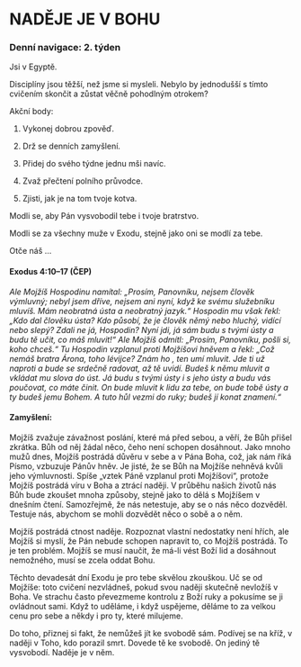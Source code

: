 # NADĚJE JE V BOHU

### Denní navigace: 2. týden

Jsi v Egyptě.

Disciplíny jsou těžší, než jsme si mysleli. Nebylo by jednodušší s tímto cvičením skončit a zůstat věčně pohodlným otrokem?

Akční body:
1. Vykonej dobrou zpověď.

2. Drž se denních zamyšlení.

3. Přidej do svého týdne jednu mši navíc.

4. Zvaž přečtení polního průvodce.

5. Zjisti, jak je na tom tvoje kotva.

Modli se, aby Pán vysvobodil tebe i tvoje bratrstvo.

Modli se za všechny muže v Exodu, stejně jako oni se modlí za tebe.

Otče náš …


#### Exodus 4:10–17 (ČEP)
*Ale Mojžíš Hospodinu namítal: „Prosím, Panovníku, nejsem člověk výmluvný; nebyl jsem dříve, nejsem ani nyní, když ke svému služebníku mluvíš. Mám neobratná ústa a neobratný jazyk.“ Hospodin mu však řekl: „Kdo dal člověku ústa? Kdo působí, že je člověk němý nebo hluchý, vidící nebo slepý? Zdali ne já, Hospodin? Nyní jdi, já sám budu s tvými ústy a budu tě učit, co máš mluvit!“ Ale Mojžíš odmítl: „Prosím, Panovníku, pošli si, koho chceš.“ Tu Hospodin vzplanul proti Mojžíšovi hněvem a řekl: „Což nemáš bratra Árona, toho lévijce? Znám ho , ten umí mluvit. Jde ti už naproti a bude se srdečně radovat, až tě uvidí. Budeš k němu mluvit a vkládat mu slova do úst. Já budu s tvými ústy i s jeho ústy a budu vás poučovat, co máte činit. On bude mluvit k lidu za tebe, on bude tobě ústy a ty budeš jemu Bohem. A tuto hůl vezmi do ruky; budeš jí konat znamení.“*

#### Zamyšlení:
Mojžíš zvažuje závažnost poslání, které má před sebou, a věří, že Bůh přišel zkrátka. Bůh od něj žádal něco, čeho není schopen dosáhnout. Jako mnoho mužů dnes, Mojžíš postrádá důvěru v sebe a v Pána Boha, což, jak nám říká Písmo, vzbuzuje Pánův hněv. Je jisté, že se Bůh na Mojžíše nehněvá kvůli jeho výmluvnosti. Spíše „vztek Páně vzplanul proti Mojžíšovi“, protože Mojžíš postrádá víru v Boha a ztrácí naději. V průběhu našich životů nás Bůh bude zkoušet mnoha způsoby, stejně jako to dělá s Mojžíšem v dnešním čtení. Samozřejmě, že nás netestuje, aby se o nás něco dozvěděl. Testuje nás, abychom se mohli dozvědět něco o sobě a o něm.

Mojžíš postrádá ctnost naděje. Rozpoznat vlastní nedostatky není hřích, ale Mojžíš si myslí, že Pán nebude schopen napravit to, co Mojžíš postrádá. To je ten problém. Mojžíš se musí naučit, že má-li vést Boží lid a dosáhnout nemožného, musí se zcela oddat Bohu.

Těchto devadesát dní Exodu je pro tebe skvělou zkouškou. Uč se od Mojžíše: toto cvičení nezvládneš, pokud svou naději skutečně nevložíš v Boha. Ve strachu často převezmeme kontrolu z Boží ruky a pokusíme se ji ovládnout sami. Když to uděláme, i když uspějeme, děláme to za velkou cenu pro sebe a někdy i pro ty, které milujeme.

Do toho, přiznej si fakt, že nemůžeš jít ke svobodě sám. Podívej se na kříž, v naději v Toho, kdo porazil smrt. Dovede tě ke svobodě. On jediný tě vysvobodí. Naděje je v něm.
